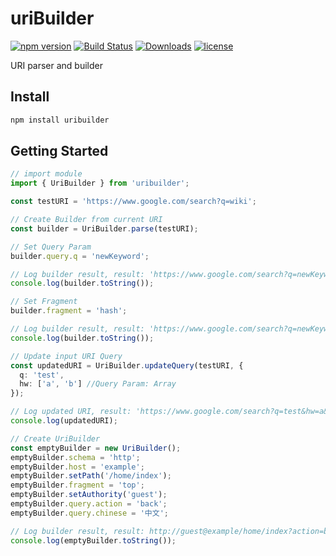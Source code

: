 # uriBuilder
[![npm version](https://badge.fury.io/js/uribuilder.svg)](https://badge.fury.io/js/uribuilder)
[![Build Status](https://travis-ci.org/XuPeiYao/uriBuilder.svg?branch=master)](https://travis-ci.org/XuPeiYao/uriBuilder) [![Downloads](https://img.shields.io/npm/dm/uribuilder.svg)](https://www.npmjs.com/package/uribuilder) [![license](https://img.shields.io/github/license/xupeiyao/uribuilder.svg)](https://github.com/XuPeiYao/uriBuilder/blob/master/LICENSE)

URI parser and builder

## Install
```powershell
npm install uribuilder
```

## Getting Started
```typescript
// import module
import { UriBuilder } from 'uribuilder';

const testURI = 'https://www.google.com/search?q=wiki';

// Create Builder from current URI
const builder = UriBuilder.parse(testURI);

// Set Query Param
builder.query.q = 'newKeyword';

// Log builder result, result: 'https://www.google.com/search?q=newKeyword'
console.log(builder.toString());

// Set Fragment
builder.fragment = 'hash';

// Log builder result, result: 'https://www.google.com/search?q=newKeyword#hash'
console.log(builder.toString());

// Update input URI Query
const updatedURI = UriBuilder.updateQuery(testURI, {
  q: 'test',
  hw: ['a', 'b'] //Query Param: Array
});

// Log updated URI, result: 'https://www.google.com/search?q=test&hw=a&hw=b'
console.log(updatedURI);

// Create UriBuilder
const emptyBuilder = new UriBuilder();
emptyBuilder.schema = 'http';
emptyBuilder.host = 'example';
emptyBuilder.setPath('/home/index');
emptyBuilder.fragment = 'top';
emptyBuilder.setAuthority('guest');
emptyBuilder.query.action = 'back';
emptyBuilder.query.chinese = '中文';

// Log builder result, result: http://guest@example/home/index?action=back&chinese=%E4%B8%AD%E6%96%87#top
console.log(emptyBuilder.toString());
```